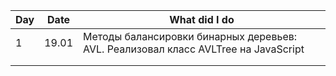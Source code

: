 | Day   | Date                                                                                  | What did I do |
| --- | ----- | ------------------------------------------------------------------------------------- |
| 1      | 19.01      | Методы балансировки бинарных деревьев: AVL. Реализовал класс AVLTree на JavaScript                                                                                         |
|        |            |                                                                                                                                                                            |
|        |            |                                                                                                                                                                            |
